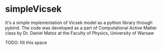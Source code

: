 # simpleVicsek
It's a simple implementation of Vicsek model as a python library through pybind. The code was developed as a part of Computational Active Matter
class by Dr. Daniel Matoz at the Faculty of Physics, University of Warsaw

TODO: fill this space
